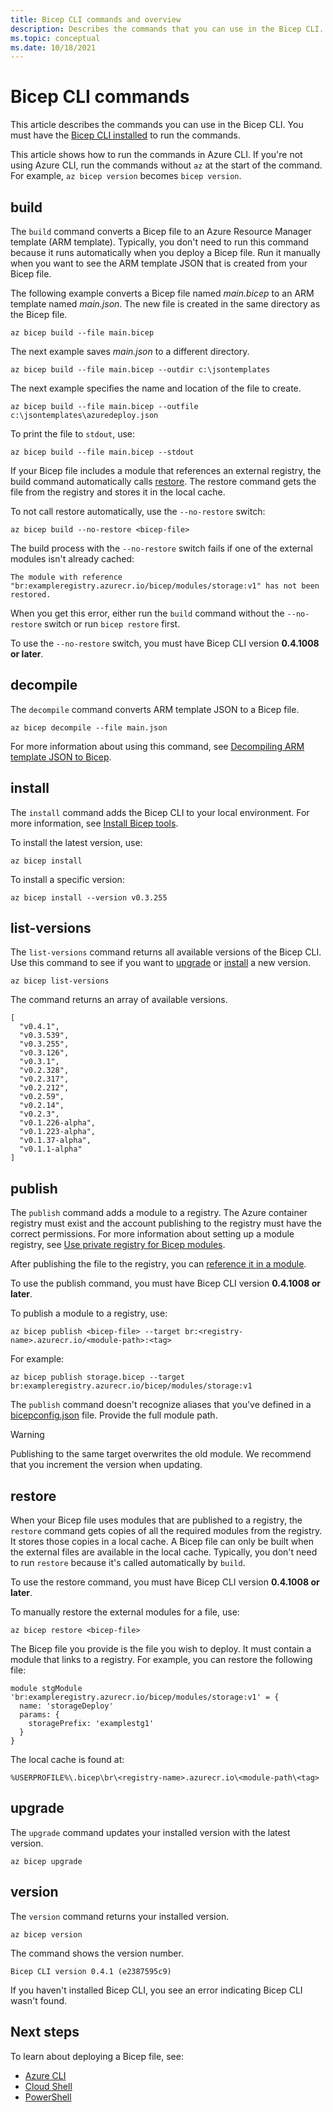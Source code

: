 ```yaml
---
title: Bicep CLI commands and overview
description: Describes the commands that you can use in the Bicep CLI. These commands include building Azure Resource Manager templates from Bicep.
ms.topic: conceptual
ms.date: 10/18/2021
---
```

# Bicep CLI commands

This article describes the commands you can use in the Bicep CLI. You must have the [Bicep CLI installed](./install.md) to run the commands.

This article shows how to run the commands in Azure CLI. If you're not using Azure CLI, run the commands without `az` at the start of the command. For example, `az bicep version` becomes ``bicep version``.

## build

The `build` command converts a Bicep file to an Azure Resource Manager template (ARM template). Typically, you don't need to run this command because it runs automatically when you deploy a Bicep file. Run it manually when you want to see the ARM template JSON that is created from your Bicep file.

The following example converts a Bicep file named _main.bicep_ to an ARM template named _main.json_. The new file is created in the same directory as the Bicep file.

```azurecli
az bicep build --file main.bicep
```

The next example saves _main.json_ to a different directory.

```azurecli
az bicep build --file main.bicep --outdir c:\jsontemplates
```

The next example specifies the name and location of the file to create.

```azurecli
az bicep build --file main.bicep --outfile c:\jsontemplates\azuredeploy.json
```

To print the file to `stdout`, use:

```azurecli
az bicep build --file main.bicep --stdout
```

If your Bicep file includes a module that references an external registry, the build command automatically calls [restore](#restore). The restore command gets the file from the registry and stores it in the local cache.

To not call restore automatically, use the `--no-restore` switch:

```azurecli
az bicep build --no-restore <bicep-file>
```

The build process with the `--no-restore` switch fails if one of the external modules isn't already cached:

```error
The module with reference "br:exampleregistry.azurecr.io/bicep/modules/storage:v1" has not been restored.
```

When you get this error, either run the `build` command without the `--no-restore` switch or run `bicep restore` first.

To use the `--no-restore` switch, you must have Bicep CLI version **0.4.1008 or later**.

## decompile

The `decompile` command converts ARM template JSON to a Bicep file.

```azurecli
az bicep decompile --file main.json
```

For more information about using this command, see [Decompiling ARM template JSON to Bicep](decompile.md).

## install

The `install` command adds the Bicep CLI to your local environment. For more information, see [Install Bicep tools](install.md).

To install the latest version, use:

```azurecli
az bicep install
```

To install a specific version:

```azurecli
az bicep install --version v0.3.255
```

## list-versions

The `list-versions` command returns all available versions of the Bicep CLI. Use this command to see if you want to [upgrade](#upgrade) or [install](#install) a new version.

```azurecli
az bicep list-versions
```

The command returns an array of available versions.

```azurecli
[
  "v0.4.1",
  "v0.3.539",
  "v0.3.255",
  "v0.3.126",
  "v0.3.1",
  "v0.2.328",
  "v0.2.317",
  "v0.2.212",
  "v0.2.59",
  "v0.2.14",
  "v0.2.3",
  "v0.1.226-alpha",
  "v0.1.223-alpha",
  "v0.1.37-alpha",
  "v0.1.1-alpha"
]
```

## publish

The `publish` command adds a module to a registry. The Azure container registry must exist and the account publishing to the registry must have the correct permissions. For more information about setting up a module registry, see [Use private registry for Bicep modules](private-module-registry.md).

After publishing the file to the registry, you can [reference it in a module](modules.md#file-in-registry).

To use the publish command, you must have Bicep CLI version **0.4.1008 or later**.

To publish a module to a registry, use:

```azurecli
az bicep publish <bicep-file> --target br:<registry-name>.azurecr.io/<module-path>:<tag>
```

For example:

```azurecli
az bicep publish storage.bicep --target br:exampleregistry.azurecr.io/bicep/modules/storage:v1
```

The `publish` command doesn't recognize aliases that you've defined in a [bicepconfig.json](bicep-config.md) file. Provide the full module path.

> [!WARNING]
> Publishing to the same target overwrites the old module. We recommend that you increment the version when updating.

## restore

When your Bicep file uses modules that are published to a registry, the `restore` command gets copies of all the required modules from the registry. It stores those copies in a local cache. A Bicep file can only be built when the external files are available in the local cache. Typically, you don't need to run `restore` because it's called automatically by `build`.

To use the restore command, you must have Bicep CLI version **0.4.1008 or later**.

To manually restore the external modules for a file, use:

```azurecli
az bicep restore <bicep-file>
```

The Bicep file you provide is the file you wish to deploy. It must contain a module that links to a registry. For example, you can restore the following file:

```bicep
module stgModule 'br:exampleregistry.azurecr.io/bicep/modules/storage:v1' = {
  name: 'storageDeploy'
  params: {
    storagePrefix: 'examplestg1'
  }
}
```

The local cache is found at:

```path
%USERPROFILE%\.bicep\br\<registry-name>.azurecr.io\<module-path\<tag>
```

## upgrade

The `upgrade` command updates your installed version with the latest version.

```azurecli
az bicep upgrade
```

## version

The `version` command returns your installed version.

```azurecli
az bicep version
```

The command shows the version number.

```azurecli
Bicep CLI version 0.4.1 (e2387595c9)
```

If you haven't installed Bicep CLI, you see an error indicating Bicep CLI wasn't found.

## Next steps

To learn about deploying a Bicep file, see:

* [Azure CLI](deploy-cli.md)
* [Cloud Shell](deploy-cloud-shell.md)
* [PowerShell](deploy-powershell.md)
